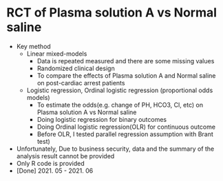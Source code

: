 # RCT of Plasma solution A vs Normal saline
* Key method
  + Linear mixed-models
    + Data is repeated measured and there are some missing values
    + Randomized clinical design
    + To compare the effects of Plasma solution A and Normal saline on post-cardiac arrest patients
  + Logistic regression, Ordinal logistic regression (proportional odds models)
    + To estimate the odds(e.g. change of PH, HCO3, Cl, etc) on Plasma solution A vs Normal saline
    + Doing logistic regression for binary outcomes
    + Doing Ordinal logistic regression(OLR) for continuous outcome 
    + Before OLR, I tested parallel regression assumption with Brant test)
* Unfortunately, Due to business security, data and the summary of the analysis result cannot be provided
* Only R code is provided
* [Done] 2021. 05 - 2021. 06

